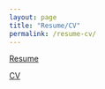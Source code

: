 ```yaml
---
layout: page
title: "Resume/CV"
permalink: /resume-cv/
---
```

<a href="/assets/pdfs/Calvin_Huang_Resume.pdf" target="_blank">Resume</a>

<a href="/assets/pdfs/Calvin_Huang_CV.pdf" target="_blank">CV</a>